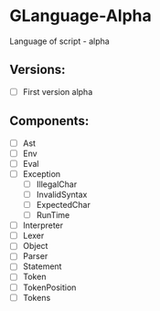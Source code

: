 # GLanguage-Alpha
Language of script - alpha


## Versions:
- [ ] First version alpha

## Components:
- [ ] Ast
- [ ] Env
- [ ] Eval
- [ ] Exception
  - [ ] IllegalChar
  - [ ] InvalidSyntax
  - [ ] ExpectedChar
  - [ ] RunTime
- [ ] Interpreter
- [ ] Lexer
- [ ] Object
- [ ] Parser
- [ ] Statement
- [ ] Token
- [ ] TokenPosition
- [ ] Tokens
